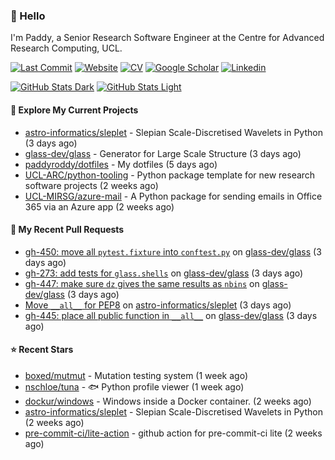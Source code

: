 ### 👋 Hello

I'm Paddy, a Senior Research Software Engineer at the Centre for Advanced
Research Computing, UCL.

[![Last Commit](https://img.shields.io/github/last-commit/paddyroddy/paddyroddy/main?label=updated)](https://github.com/paddyroddy)
[![Website](https://img.shields.io/badge/GitHub%20Pages-222?logo=githubpages&logoColor=fff&style=for-the-badge&style=flat)](https://paddyroddy.github.io)
[![CV](https://img.shields.io/badge/CV-PDF-pink.svg)](https://paddyroddy.github.io/cv)
[![Google Scholar](https://img.shields.io/badge/Google%20Scholar-4285F4?logo=googlescholar&logoColor=fff&style=for-the-badge&style=flat)](https://scholar.google.com/citations?user=OFigHUwAAAAJ)
[![Linkedin](https://img.shields.io/badge/LinkedIn-0A66C2?logo=linkedin&logoColor=fff&style=for-the-badge&style=flat)](https://www.linkedin.com/in/patrickjamesroddy)

[![GitHub Stats Dark](https://github-readme-stats-paddyroddy.vercel.app/api?username=paddyroddy&disable_animations=true&hide_border=true&hide_title=true&include_all_commits=true&rank_icon=github&show=prs_merged,reviews&show_icons=true&theme=tokyonight)](https://github.com/paddyroddy/paddyroddy#gh-dark-mode-only)
[![GitHub Stats Light](https://github-readme-stats-paddyroddy.vercel.app/api?username=paddyroddy&disable_animations=true&hide_border=true&hide_title=true&include_all_commits=true&rank_icon=github&show=prs_merged,reviews&show_icons=true&theme=default)](https://github.com/paddyroddy/paddyroddy#gh-light-mode-only)

#### 👷 Explore My Current Projects

- [astro-informatics/sleplet](https://github.com/astro-informatics/sleplet) - Slepian Scale-Discretised Wavelets in Python
  (3 days ago)
- [glass-dev/glass](https://github.com/glass-dev/glass) - Generator for Large Scale Structure
  (3 days ago)
- [paddyroddy/dotfiles](https://github.com/paddyroddy/dotfiles) - My dotfiles
  (5 days ago)
- [UCL-ARC/python-tooling](https://github.com/UCL-ARC/python-tooling) - Python package template for new research software projects
  (2 weeks ago)
- [UCL-MIRSG/azure-mail](https://github.com/UCL-MIRSG/azure-mail) - A Python package for sending emails in Office 365 via an Azure app
  (2 weeks ago)

#### 🔨 My Recent Pull Requests

- [gh-450: move all `pytest.fixture` into `conftest.py`](https://github.com/glass-dev/glass/pull/451) on [glass-dev/glass](https://github.com/glass-dev/glass)
  (3 days ago)
- [gh-273: add tests for `glass.shells`](https://github.com/glass-dev/glass/pull/449) on [glass-dev/glass](https://github.com/glass-dev/glass)
  (3 days ago)
- [gh-447: make sure `dz` gives the same results as `nbins`](https://github.com/glass-dev/glass/pull/448) on [glass-dev/glass](https://github.com/glass-dev/glass)
  (3 days ago)
- [Move `__all__` for PEP8](https://github.com/astro-informatics/sleplet/pull/428) on [astro-informatics/sleplet](https://github.com/astro-informatics/sleplet)
  (3 days ago)
- [gh-445: place all public function in `__all__`](https://github.com/glass-dev/glass/pull/446) on [glass-dev/glass](https://github.com/glass-dev/glass)
  (3 days ago)

#### ⭐ Recent Stars

- [boxed/mutmut](https://github.com/boxed/mutmut) - Mutation testing system
  (1 week ago)
- [nschloe/tuna](https://github.com/nschloe/tuna) - :fish: Python profile viewer
  (1 week ago)
- [dockur/windows](https://github.com/dockur/windows) - Windows inside a Docker container.
  (2 weeks ago)
- [astro-informatics/sleplet](https://github.com/astro-informatics/sleplet) - Slepian Scale-Discretised Wavelets in Python
  (2 weeks ago)
- [pre-commit-ci/lite-action](https://github.com/pre-commit-ci/lite-action) - github action for pre-commit-ci lite
  (2 weeks ago)
